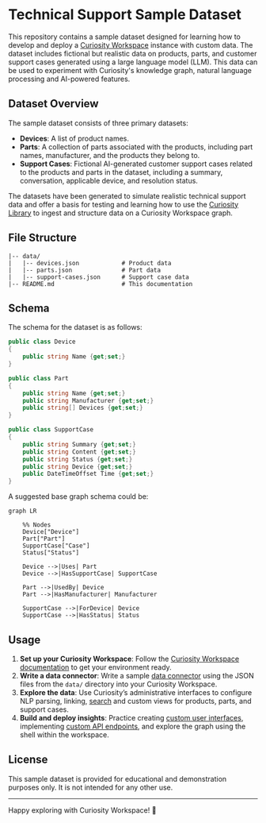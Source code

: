 # Technical Support Sample Dataset

This repository contains a sample dataset designed for learning how to develop and deploy a [Curiosity Workspace](https://curiosity.ai/workspace) instance with custom data. The dataset includes fictional but realistic data on products, parts, and customer support cases generated using a large language model (LLM). This data can be used to experiment with Curiosity's knowledge graph, natural language processing and AI-powered features.

## Dataset Overview

The sample dataset consists of three primary datasets:

- **Devices**: A list of product names.
- **Parts**: A collection of parts associated with the products, including part names, manufacturer, and the products they belong to.
- **Support Cases**: Fictional AI-generated customer support cases related to the products and parts in the dataset, including a summary, conversation, applicable device, and resolution status.

The datasets have been generated to simulate realistic technical support data and offer a basis for testing and learning how to use the [Curiosity Library](https://www.nuget.org/packages/Curiosity.Library) to ingest and structure data on a Curiosity Workspace graph.

## File Structure

```
|-- data/
|   |-- devices.json            # Product data
|   |-- parts.json              # Part data
|   |-- support-cases.json      # Support case data
|-- README.md                   # This documentation
```

## Schema

The schema for the dataset is as follows:

```csharp
public class Device
{
    public string Name {get;set;}
}

public class Part
{
    public string Name {get;set;}
    public string Manufacturer {get;set;}
    public string[] Devices {get;set;}
}

public class SupportCase
{
    public string Summary {get;set;}
    public string Content {get;set;}
    public string Status {get;set;}
    public string Device {get;set;}
    public DateTimeOffset Time {get;set;}
}
```

A suggested base graph schema could be:

```mermaid
graph LR

    %% Nodes
    Device["Device"]
    Part["Part"]
    SupportCase["Case"]
    Status["Status"]

    Device -->|Uses| Part
    Device -->|HasSupportCase| SupportCase

    Part -->|UsedBy| Device
    Part -->|HasManufacturer| Manufacturer

    SupportCase -->|ForDevice| Device
    SupportCase -->|HasStatus| Status
```

## Usage

1. **Set up your Curiosity Workspace**: Follow the [Curiosity Workspace documentation](https://dev.curiosity.ai) to get your environment ready.
2. **Write a data connector**: Write a sample [data connector](https://dev.curiosity.ai/data-sources/api-integrations) using the JSON files from the `data/` directory into your Curiosity Workspace.
3. **Explore the data**: Use Curiosity’s administrative interfaces to configure NLP parsing, linking, [search](https://dev.curiosity.ai/search/introduction) and custom views for products, parts, and support cases.
4. **Build and deploy insights**: Practice creating [custom user interfaces](https://dev.curiosity.ai/interfaces/introduction), implementing [custom API endpoints](https://dev.curiosity.ai/endpoints/introduction), and explore the graph using the shell within the workspace.

## License

This sample dataset is provided for educational and demonstration purposes only. It is not intended for any other use.

---

Happy exploring with Curiosity Workspace! 🚀

